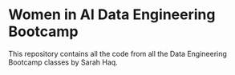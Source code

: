 # Women in AI Data Engineering Bootcamp

This repository contains all the code from all the Data Engineering Bootcamp classes by Sarah Haq.